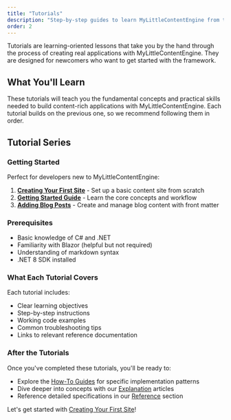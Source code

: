 ```yaml
---
title: "Tutorials"
description: "Step-by-step guides to learn MyLittleContentEngine from the ground up"
order: 2
---
```


Tutorials are learning-oriented lessons that take you by the hand through the process of creating real applications with MyLittleContentEngine. They are designed for newcomers who want to get started with the framework.

## What You'll Learn

These tutorials will teach you the fundamental concepts and practical skills needed to build content-rich applications with MyLittleContentEngine. Each tutorial builds on the previous one, so we recommend following them in order.

## Tutorial Series

### Getting Started
Perfect for developers new to MyLittleContentEngine:

1. **[Creating Your First Site](creating-first-site.md)** - Set up a basic content site from scratch
2. **[Getting Started Guide](getting-started.md)** - Learn the core concepts and workflow
3. **[Adding Blog Posts](adding-blog-posts.md)** - Create and manage blog content with front matter

### Prerequisites

- Basic knowledge of C# and .NET
- Familiarity with Blazor (helpful but not required)
- Understanding of markdown syntax
- .NET 8 SDK installed

### What Each Tutorial Covers

Each tutorial includes:
- Clear learning objectives
- Step-by-step instructions
- Working code examples
- Common troubleshooting tips
- Links to relevant reference documentation

### After the Tutorials

Once you've completed these tutorials, you'll be ready to:
- Explore the [How-To Guides](../how-to/index.md) for specific implementation patterns
- Dive deeper into concepts with our [Explanation](../explanation/index.md) articles
- Reference detailed specifications in our [Reference](../reference/index.md) section

Let's get started with [Creating Your First Site](creating-first-site.md)!